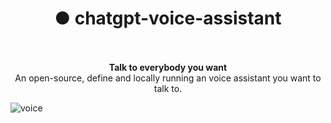 
<h1 align="center">● chatgpt-voice-assistant</h1>

<p align="center">
    <br>
    <br>
    <b>Talk to everybody you want</b><br>
    An open-source, define and locally running an voice assistant you want to talk to.<br>
</p>

![voice](https://github.com/sytpb/chatgpt-voice-assistant/assets/12178686/bde735f2-b4c8-4fa3-9956-5b7651121c01)

